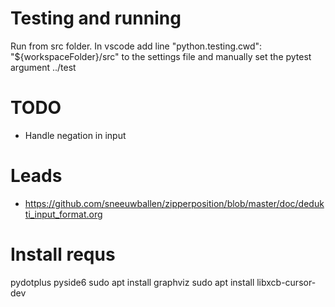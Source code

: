 # Testing and running
Run from src folder. 
In vscode add line "python.testing.cwd": "${workspaceFolder}/src" to the settings file and manually set the pytest argument ../test

# TODO
- Handle negation in input

# Leads
- https://github.com/sneeuwballen/zipperposition/blob/master/doc/dedukti_input_format.org

# Install requs
pydotplus
pyside6
sudo apt install graphviz
sudo apt install libxcb-cursor-dev
